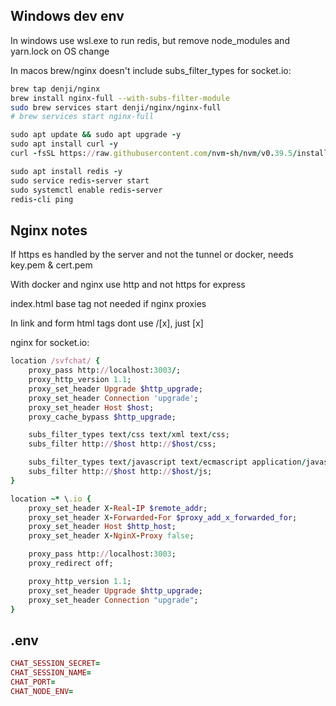 ## Windows dev env

In windows use wsl.exe to run redis, but remove node_modules and yarn.lock on OS change

In macos brew/nginx doesn't include subs_filter_types for socket.io:

```bash
brew tap denji/nginx
brew install nginx-full --with-subs-filter-module
sudo brew services start denji/nginx/nginx-full
# brew services start nginx-full
```

```ruby
sudo apt update && sudo apt upgrade -y
sudo apt install curl -y
curl -fsSL https://raw.githubusercontent.com/nvm-sh/nvm/v0.39.5/install.sh | bash

sudo apt install redis -y
sudo service redis-server start
sudo systemctl enable redis-server
redis-cli ping
```

## Nginx notes

If https es handled by the server and not the tunnel or docker, needs key.pem & cert.pem

With docker and nginx use http and not https for express

index.html base tag not needed if nginx proxies

In link and form html tags dont use /[x], just [x]

nginx for socket.io:

```ruby
location /svfchat/ {
    proxy_pass http://localhost:3003/;
    proxy_http_version 1.1;
    proxy_set_header Upgrade $http_upgrade;
    proxy_set_header Connection 'upgrade';
    proxy_set_header Host $host;
    proxy_cache_bypass $http_upgrade;

    subs_filter_types text/css text/xml text/css;
    subs_filter http://$host http://$host/css;

    subs_filter_types text/javascript text/ecmascript application/javascript;
    subs_filter http://$host http://$host/js;
}

location ~* \.io {
    proxy_set_header X-Real-IP $remote_addr;
    proxy_set_header X-Forwarded-For $proxy_add_x_forwarded_for;
    proxy_set_header Host $http_host;
    proxy_set_header X-NginX-Proxy false;

    proxy_pass http://localhost:3003;
    proxy_redirect off;

    proxy_http_version 1.1;
    proxy_set_header Upgrade $http_upgrade;
    proxy_set_header Connection "upgrade";
}
```

## .env

```ruby
CHAT_SESSION_SECRET=
CHAT_SESSION_NAME=
CHAT_PORT=
CHAT_NODE_ENV=
```